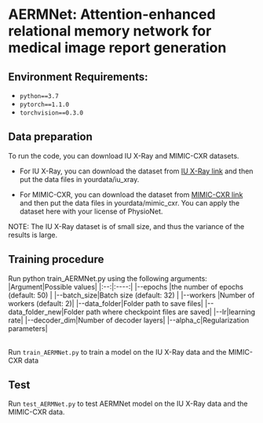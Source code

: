 
# AERMNet: Attention-enhanced relational memory network for medical image report generation

## Environment Requirements:

* `python==3.7`<br>  
* `pytorch==1.1.0`<br>
* `torchvision==0.3.0`<br>

## Data preparation

To run the code, you can download IU X-Ray and MIMIC-CXR datasets.<br>

* For IU X-Ray, you can download the dataset from [IU X-Ray link](https://drive.google.com/file/d/1c0BXEuDy8Cmm2jfN0YYGkQxFZd2ZIoLg/view?usp=sharing"悬停显示") and then put the data files in yourdata/iu_xray.<br>

* For MIMIC-CXR, you can download the dataset from [MIMIC-CXR link](https://drive.google.com/file/d/1DS6NYirOXQf8qYieSVMvqNwuOlgAbM_E/view?usp=sharing"悬停显示") and then put the data files in yourdata/mimic_cxr. You can apply the dataset here with your license of PhysioNet.<br>

NOTE: The IU X-Ray dataset is of small size, and thus the variance of the results is large.<br> 

## Training procedure

Run python train_AERMNet.py using the following arguments:<br>
|Argument|Possible values|
|:--:|:----:|
|--epochs |the number of epochs (default: 50) |
|--batch_size|Batch size (default: 32) |
|--workers |Number of workers (default: 2)|
|--data_folder|Folder path to save files|
|--data_folder_new|Folder path where checkpoint files are saved|
|--lr|learning rate|
|--decoder_dim|Number of decoder layers|
|--alpha_c|Regularization parameters|

<br>Run `train_AERMNet.py` to train a model on the IU X-Ray data and the MIMIC-CXR data <br> 

## Test
Run `test_AERMNet.py` to test AERMNet model on the IU X-Ray data and the MIMIC-CXR data. <br> 


